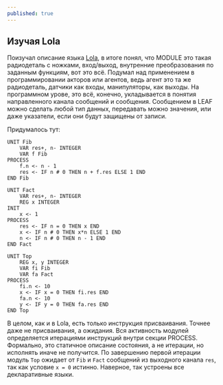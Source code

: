 ```yaml
---
published: true
---
```

 
## Изучая Lola

Поизучал описание языка [Lola](http://www.inf.ethz.ch/personal/wirth/Lola/index.html), в итоге понял, что MODULE это такая радиодеталь с ножками, вход/выход, внутренние преобразования по заданным функциям, вот это всё.
Подумал над применением в программировании акторов или агентов, ведь агент это та же радиодеталь, датчики как входы, манипуляторы, как выходы. На программном урове, это всё, конечно, укладывается в понятия направленного канала сообщений и сообщения. Сообщением в LEAF можно сделать любой тип данных, передавать можно значения, или даже указатели, если они будут защищены от записи.

Придумалось тут:

	UNIT Fib
		VAR res+, n- INTEGER
		VAR f Fib
	PROCESS
		f.n <- n - 1
		res <- IF n # 0 THEN n + f.res ELSE 1 END
	END Fib
	
	UNIT Fact
		VAR res+, n- INTEGER
		REG x INTEGER
	INIT
		x <- 1
	PROCESS
		res <- IF n = 0 THEN x END
		x <- IF n # 0 THEN x*n ELSE 1 END
		n <- IF n # 0 THEN n - 1 END
	END Fact
	
	UNIT Top
		REG x, y INTEGER
		VAR fi Fib
		VAR fa Fact
	PROCESS
		fi.n <- 10
		x <- IF x = 0 THEN fi.res END
		fa.n <- 10
		y <- IF y = 0 THEN fa.res END
	END Top

В целом, как и в Lola, есть только инструкция присваивания. Точнее даже не присваивания, а ожидания. Вся активность модулей определяется итерациями инструкций внутри секции PROCESS. Формально, это статичное описание состояния, а не итерации, но исполнять иначе не получится. По завершению первой итерации модуль `Top` ожидает от `Fib` и `Fact` сообщений из выходного канала `res`, так как условие `x = 0` истинно.
Наверное, так устроены все декларативные языки.
